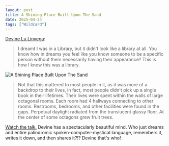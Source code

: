```yaml
---
layout: post
title: A Shining Place Built Upon The Sand
date: 2025-04-24
tags: ["Wildcard"]
---
```


[Devine Lu Linvega](https://100r.co/site/shining_sand.html):

> I dreamt I was in a Library, but it didn't look like a library at all. You know how in dreams you feel like you know someone to be a specific person without them necessarily having their appearance? This is how I knew this was a library.

![A Shining Place Built Upon The Sand](/images/a-shining-place-built-upon-the-sand.png)

> Not that this mattered to most people in it, as it was more of a backdrop to their lives, in fact, most people didn't pick up a single book in their lifetimes. Their lives were spent within the walls of large octagonal rooms. Each room had 4 hallways connecting to other rooms. Restrooms, bedrooms, and other facilities were found in the gaps. Perpetual daylight radiated from the translucent glassy floor. At the center of some octagons grew fruit trees.

[Watch the talk.](https://www.youtube.com/watch?v=EACF2VEpO3Q) Devine has a spectacularly beautiful mind. Who just dreams and entire palindromic spoken-computer-mystical language, remembers it, writes it down, and then shares it?!? Devine that's who!
